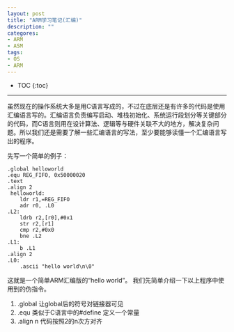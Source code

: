 ```yaml
---
layout: post
title: "ARM学习笔记(汇编)"
description: ""
categores: 
- ARM
- ASM
tags: 
- OS
- ARM
---
```


* TOC
{:toc}
<hr/>

虽然现在的操作系统大多是用C语言写成的，不过在底层还是有许多的代码是使用汇编语言写的。汇编语言负责编写启动、堆栈初始化、系统运行段划分等关键部分的代码，而C语言则用在设计算法、逻辑等与硬件关联不大的地方，解决复杂问题。所以我们还是需要了解一些汇编语言的写法，至少要能够读懂一个汇编语言写出的程序。

先写一个简单的例子：

    .global helloworld
    .equ REG_FIFO, 0x50000020
    .text 
    .align 2
     helloworld:
        ldr r1,=REG_FIFO
        adr r0, .L0
    .L2:
        ldrb r2,[r0],#0x1
        str r2,[r1]
        cmp r2,#0x0
        bne .L2
    .L1:
        b .L1
    .align 2
    .L0:
        .ascii "hello world\n\0"

这就是一个简单ARM汇编版的“hello world”。
我们先简单介绍一下以上程序中使用到的伪指令。

  1. .global 让global后的符号对链接器可见
  2. .equ  类似于C语言中的#define 定义一个常量
  3. .align n  代码按照2的n次方对齐

